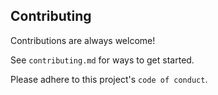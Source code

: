 
## Contributing

Contributions are always welcome!

See `contributing.md` for ways to get started.

Please adhere to this project's `code of conduct`.
